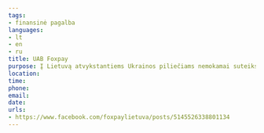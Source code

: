 ```yaml
---
tags:
- finansinė pagalba
languages:
- lt
- en
- ru
title: UAB Foxpay
purpose: Į Lietuvą atvykstantiems Ukrainos piliečiams nemokamai suteiksime Foxpay Mastercard korteles. Ką svarbu žinoti:Dėl kortelių Ukrainos piliečiams kreipkitės foxpay@foxpay.lt arba į Raudonąjį kryžių, kortelė išduodama per vieną dieną.Ši kortelė leis įsidėti grynus pinigus bei gauti pavedimą iš kitų IBAN sąskaitų.Kortele galima naudotis atsisiuntus Foxpay programėlę, kuri prieinama LT, EN ir RU kalbomis.
location: 
time: 
phone: 
email: 
date: 
urls:
- https://www.facebook.com/foxpaylietuva/posts/5145526338801134
---
```

